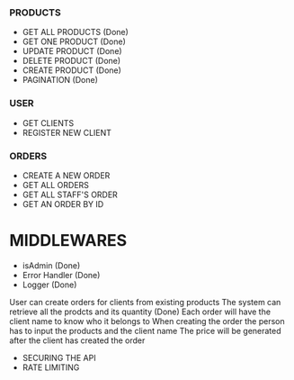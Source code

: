 
  
### PRODUCTS
- GET ALL PRODUCTS (Done)
- GET ONE PRODUCT (Done)
- UPDATE PRODUCT (Done)
- DELETE PRODUCT (Done)
- CREATE PRODUCT (Done)
- PAGINATION   (Done)
 
### USER
- GET CLIENTS
- REGISTER NEW CLIENT
  
### ORDERS
- CREATE A NEW ORDER
- GET ALL ORDERS
- GET ALL STAFF'S ORDER
- GET AN ORDER BY ID


# MIDDLEWARES
- isAdmin (Done)
- Error Handler (Done)
- Logger (Done)

User can create orders for clients from existing products
The system can retrieve all the prodcts and its quantity (Done)
Each order will have the client name to know who it belongs to 
When creating the order the person has to input the products and the client name
The price will be generated after the client has created the order

- SECURING THE API
- RATE LIMITING